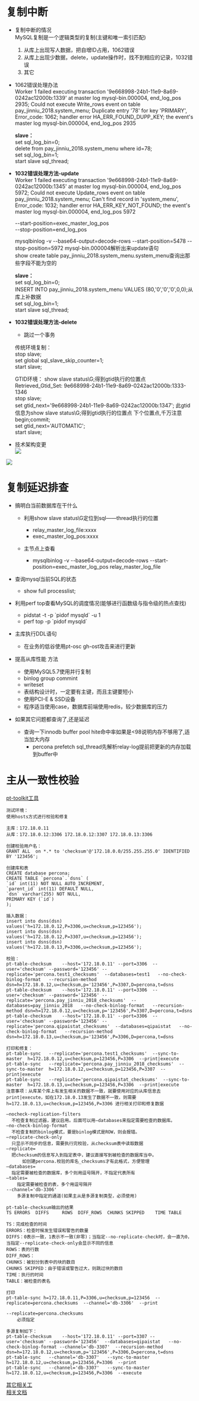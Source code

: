 # 复制中断

- 复制中断的情况  
  MySQL复制是一个逻辑类型的复制(主键和唯一索引匹配)
  1. 从库上出现写人数据，把自增ID占用，1062错误
  2. 从库上出现少数据，delete，update操作时，找不到相应的记录，1032错误
  3. 其它

- 1062错误处理办法  
	Worker 1 failed executing transaction '9e668998-24b1-11e9-8a69-0242ac12000b:1339' at master log mysql-bin.000004, end_log_pos 2935; Could not execute Write_rows event on table pay_jinniu_2018.system_menu; Duplicate entry '78' for key 'PRIMARY', Error_code: 1062; handler error HA_ERR_FOUND_DUPP_KEY; the event's master log mysql-bin.000004, end_log_pos 2935  
	
	**slave：**   
	set sql\_log\_bin=0;  
	delete from pay\_jinniu\_2018.system\_menu where id=78;  
	set sql\_log\_bin=1;  
	start slave sql\_thread;  


- **1032错误处理方法-update**  
	Worker 1 failed executing transaction '9e668998-24b1-11e9-8a69-0242ac12000b:1345' at master log mysql-bin.000004, end\_log\_pos 5972; Could not execute Update\_rows event on table pay\_jinniu\_2018.system\_menu; Can't find record in 'system_menu', Error\_code: 1032; handler error HA\_ERR\_KEY\_NOT\_FOUND; the event's master log mysql-bin.000004, end\_log\_pos 5972
	
	--start-position=exec\_master\_log\_pos   
	--stop-position=end\_log\_pos  
	
	mysqlbinlog -v --base64-output=decode-rows --start-position=5478  --stop-position=5972 mysql-bin.000004解析出来update语句      
	show create table pay\_jinniu\_2018.system\_menu.system\_menu查询出那些字段不能为空的  
	
	**slave：**   
	set sql_log_bin=0;  
	INSERT INTO pay\_jinniu\_2018.system\_menu  VALUES (80,'0','0','0',0,0);从库上补数据  
	set sql\_log\_bin=1;  
	start slave sql\_thread;  

- **1032错误处理方法-delete**   
	- 跳过一个事务   
	
	传统环境复制：								
	stop slave;   
	set global sql_slave_skip_counter=1;    
	start slave;    
	
	GTID环境：
	show slave status\G;得到gtid执行的位置点   
	Retrieved\_Gtid\_Set: 9e668998-24b1-11e9-8a69-0242ac12000b:1333-1346   
	stop slave;   
	set gtid\_next='9e668998-24b1-11e9-8a69-0242ac12000b:1347'; 此gtid信息为show slave status\G;得到gtid执行的位置点 下个位置点,千万注意
	begin;commit;   
	set gtid\_next='AUTOMATIC';   
	start slave;    
	

- 技术架构变更  
![](images/复制故障处理及一致性校验/故障处理1.jpg) 



![](images/复制故障处理及一致性校验/故障处理2.jpg) 

# 复制延迟排查

- 搞明白当前数据库在干什么
	- 利用show slave status\G定位到sql——thread执行的位置
		- relay_master_log_file:xxxx
		- exec_master_log_pos:xxxx
	
	- 主节点上查看
		- mysqlbinlog -v --base64-output=decode-rows --start-position=exec\_master\_log\_pos relay\_master\_log\_file
- 查询mysql当前SQL的状态
	- show full processlist;

- 利用perf top查看MySQL的调度情况(能够进行函数级与指令级的热点查找)  
	- pidstat -t -p \`pidof mysqld\` -u 1
	- perf top -p \`pidof mysqld\` 
	
- 主库执行DDL语句
	- 在业务的低谷使用pt-osc gh-ost攻击来进行更新

- 提高从库性能 方法
	- 使用MySQL5.7使用并行复制
	- binlog group commint
	- writeset
	- 表结构设计时，一定要有主键，而且主键要短小
	- 使用PCI-E & SSD设备
	- 程序适当使用case，数据库前端使用redis，较少数据库的压力
	
- 如果其它问题都查询了,还是延迟
	- 查询一下innodb buffer pool hite命中率如果是<98说明内存不够用了,适当加大内存
		- percona prefetch sql_thread先解析relay-log提前把更新的内存加载到buffer中

# 主从一致性校验

[pt-toolkit工具](https://www.percona.com/downloads/percona-toolkit/LATEST/)   
```
测试环境：
使用hosts方式进行校验和修复

主库：172.18.0.11
从库：172.18.0.12:3306 172.18.0.12:3307 172.18.0.13:3306   

创建校验用户名：
GRANT ALL  on *.* to 'checksum'@'172.18.0.0/255.255.255.0' IDENTIFIED BY '123456';  

创建库和表
CREATE database percona;
CREATE TABLE `percona`.`dsns` (
`id` int(11) NOT NULL AUTO_INCREMENT,
`parent_id` int(11) DEFAULT NULL,
`dsn` varchar(255) NOT NULL,
PRIMARY KEY (`id`)
);

插入数据：
insert into dsns(dsn) values('h=172.18.0.12,P=3306,u=checksum,p=123456');
insert into dsns(dsn) values('h=172.18.0.12,P=3307,u=checksum,p=123456');
insert into dsns(dsn) values('h=172.18.0.13,P=3306,u=checksum,p=123456');

校验：
pt-table-checksum    --host='172.18.0.11' --port=3306  --user='checksum' --password='123456' --replicate='percona.test1_checksums'  --databases=test1   --no-check-binlog-format   --recursion-method dsn=h=172.18.0.12,u=checksum,p='123456',P=3307,D=percona,t=dsns
pt-table-checksum    --host='172.18.0.11' --port=3306  --user='checksum' --password='123456' --replicate='percona.pay_jinniu_2018_checksums'  --databases=pay_jinniu_2018   --no-check-binlog-format   --recursion-method dsn=h=172.18.0.12,u=checksum,p='123456',P=3307,D=percona,t=dsns
pt-table-checksum    --host='172.18.0.11' --port=3306  --user='checksum' --password='123456' --replicate='percona.qipaistat_checksums'  --databases=qipaistat   --no-check-binlog-format   --recursion-method dsn=h=172.18.0.13,u=checksum,p='123456',P=3306,D=percona,t=dsns

打印和修复：
pt-table-sync   --replicate='percona.test1_checksums'  --sync-to-master  h=172.18.0.12,u=checksum,p=123456,P=3306  --print|execute
pt-table-sync   --replicate='percona.pay_jinniu_2018_checksums'  --sync-to-master  h=172.18.0.12,u=checksum,p=123456,P=3307  --print|execute
pt-table-sync   --replicate='percona.qipaistat_checksums'  --sync-to-master  h=172.18.0.13,u=checksum,p=123456,P=3306  --print|execute
注意事项：从库某个库上有发生相关的数据不一致，就要使用对应的从库信息去print|execute，如在172.18.0.13发生了数据不一致，则需要h=172.18.0.13,u=checksum,p=123456,P=3306 进行相关打印和修复数据

–nocheck-replication-filters 
  不检查复制过滤器，建议启用。后面可以用–databases来指定需要检查的数据库。 
–no-check-binlog-format 
  不检查复制的binlog模式，要是binlog模式是ROW，则会报错。 
–replicate-check-only 
  只显示不同步的信息，需要执行完校验，从checksum表中读取数据
–replicate= 
  把checksum的信息写入到指定表中，建议直接写到被检查的数据库当中。 
	  如创建percona.校验的库名_checksums才有此格式，方便管理
–databases= 
  指定需要被检查的数据库，多个则用逗号隔开，不指定代表所有
–tables= 
	指定需要被检查的表，多个用逗号隔开
--channel='db-3306'
	多源复制中指定的通道(如果主从是多源复制类型，必须使用)

pt-table-checksum输出的结果
TS ERRORS  DIFFS     ROWS  DIFF_ROWS  CHUNKS SKIPPED    TIME TABLE

TS：完成检查的时间
ERRORS：检查时候发生错误和警告的数量
DIFFS：0表示一致，1表示不一致(非零)；当指定--no-replicate-check时，会一直为0，当指定--replicate-check-only会显示不同的信息
ROWS：表的行数
DIFF_ROWS： 
CHUNKS：被划分到表中的块的数目
CHUNKS SKIPPED：由于错误或警告过大，则跳过块的数目
TIME：执行的时间
TABLE：被检查的表名

打印
pt-table-sync h=172.18.0.11,P=3306,u=checksum,p=123456  --replicate=percona.checksums  --channel='db-3306'  --print

--replicate=percona.checksums
	必须指定

多源复制如下：
pt-table-checksum    --host='172.18.0.11' --port=3307 --user='checksum' --password='123456'  --databases=qipaistat   --no-check-binlog-format --channel='db-3307'  --recursion-method dsn=h=172.18.0.12,u=checksum,p='123456',P=3306,D=percona,t=dsns
pt-table-sync   --channel='db-3307'   --sync-to-master  h=172.18.0.12,u=checksum,p=123456,P=3306  --print
pt-table-sync   --channel='db-3307'   --sync-to-master  h=172.18.0.12,u=checksum,p=123456,P=3306  --execute 
```

[其它相关工](具https://www.percona.com/doc/percona-toolkit/LATEST/pt-kill.html)  
[相关文档](https://www.percona.com/doc/percona-toolkit/LATEST/pt-table-checksum.html)
